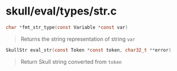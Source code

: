 # skull/eval/types/str.c

```c
char *fmt_str_type(const Variable *const var)
```

> Returns the string representation of string `var`

```c
SkullStr eval_str(const Token *const token, char32_t **error)
```

> Return Skull string converted from `token`

